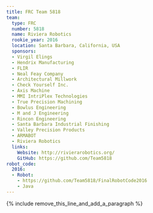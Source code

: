 ```yaml
---
title: FRC Team 5818
team:
  type: FRC
  number: 5818
  name: Riviera Robotics
  rookie_year: 2016
  location: Santa Barbara, California, USA
  sponsors:
  - Virgil Elings
  - Hendrix Manufacturing
  - FLIR
  - Neal Feay Company
  - Architectural Millwork
  - Check Yourself Inc.
  - Axis Machine
  - MMI IntriPlex Technologies
  - True Precision Machining
  - Bowlus Engineering
  - M and J Engineering
  - Rincon Engineering
  - Santa Barbara Industrial Finishing
  - Valley Precision Products
  - ARMABOT
  - Riviera Robotics
  links:
    Website: http://rivierarobotics.org/
    GitHub: https://github.com/Team5818
robot_code:
  2016:
  - Robot:
    - https://github.com/Team5818/FinalRobotCode2016
    - Java
---
```


{% include remove_this_line_and_add_a_paragraph %}